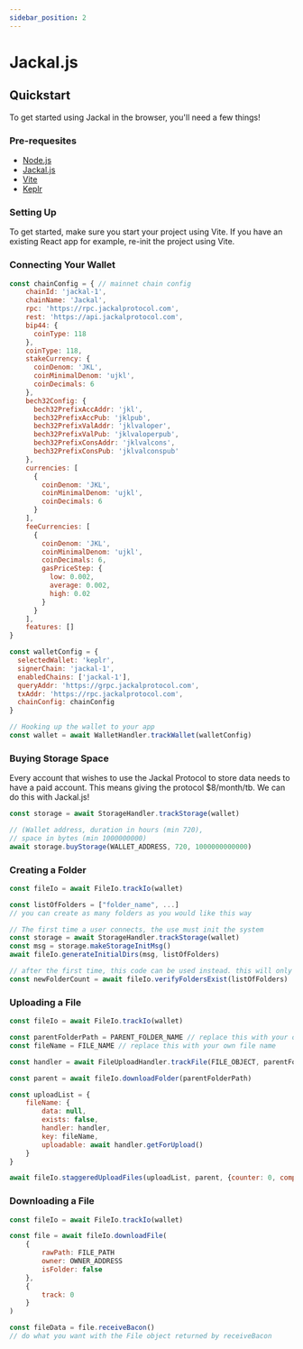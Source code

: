 ```yaml
---
sidebar_position: 2
---
```

# Jackal.js

## Quickstart

To get started using Jackal in the browser, you'll need a few things!

### Pre-requesites

* [Node.js](https://nodejs.org/en/download)
* [Jackal.js](https://www.npmjs.com/package/jackal.js)
* [Vite](https://vitejs.dev/)
* [Keplr](https://www.keplr.app/)

### Setting Up

To get started, make sure you start your project using Vite. If you have an existing React app for example, re-init the project using Vite.

### Connecting Your Wallet

```js
const chainConfig = { // mainnet chain config
    chainId: 'jackal-1',
    chainName: 'Jackal',
    rpc: 'https://rpc.jackalprotocol.com',
    rest: 'https://api.jackalprotocol.com',
    bip44: {
      coinType: 118
    },
    coinType: 118,
    stakeCurrency: {
      coinDenom: 'JKL',
      coinMinimalDenom: 'ujkl',
      coinDecimals: 6
    },
    bech32Config: {
      bech32PrefixAccAddr: 'jkl',
      bech32PrefixAccPub: 'jklpub',
      bech32PrefixValAddr: 'jklvaloper',
      bech32PrefixValPub: 'jklvaloperpub',
      bech32PrefixConsAddr: 'jklvalcons',
      bech32PrefixConsPub: 'jklvalconspub'
    },
    currencies: [
      {
        coinDenom: 'JKL',
        coinMinimalDenom: 'ujkl',
        coinDecimals: 6
      }
    ],
    feeCurrencies: [
      {
        coinDenom: 'JKL',
        coinMinimalDenom: 'ujkl',
        coinDecimals: 6,
        gasPriceStep: {
          low: 0.002,
          average: 0.002,
          high: 0.02
        }
      }
    ],
    features: []
}

const walletConfig = {
  selectedWallet: 'keplr',
  signerChain: 'jackal-1',
  enabledChains: ['jackal-1'],
  queryAddr: 'https://grpc.jackalprotocol.com',
  txAddr: 'https://rpc.jackalprotocol.com',
  chainConfig: chainConfig
}

// Hooking up the wallet to your app
const wallet = await WalletHandler.trackWallet(walletConfig)

```

### Buying Storage Space

Every account that wishes to use the Jackal Protocol to store data needs to have a paid account. This means giving the protocol $8/month/tb. We can do this with Jackal.js!

```js
const storage = await StorageHandler.trackStorage(wallet)

// (Wallet address, duration in hours (min 720), 
// space in bytes (min 1000000000)
await storage.buyStorage(WALLET_ADDRESS, 720, 1000000000000)
```

### Creating a Folder

```js
const fileIo = await FileIo.trackIo(wallet)

const listOfFolders = ["folder_name", ...] 
// you can create as many folders as you would like this way

// The first time a user connects, the use must init the system
const storage = await StorageHandler.trackStorage(wallet)
const msg = storage.makeStorageInitMsg()
await fileIo.generateInitialDirs(msg, listOfFolders)

// after the first time, this code can be used instead. this will only create new folders if they don't already exist
const newFolderCount = await fileIo.verifyFoldersExist(listOfFolders)
```


### Uploading a File

```js
const fileIo = await FileIo.trackIo(wallet)

const parentFolderPath = PARENT_FOLDER_NAME // replace this with your own path
const fileName = FILE_NAME // replace this with your own file name

const handler = await FileUploadHandler.trackFile(FILE_OBJECT, parentFolderPath)

const parent = await fileIo.downloadFolder(parentFolderPath)

const uploadList = {
    fileName: {
        data: null,
        exists: false, 
        handler: handler,
        key: fileName,
        uploadable: await handler.getForUpload()
    }
}

await fileIo.staggeredUploadFiles(uploadList, parent, {counter: 0, complete: 0})
```

### Downloading a File

```js
const fileIo = await FileIo.trackIo(wallet)

const file = await fileIo.downloadFile(
    {
        rawPath: FILE_PATH
        owner: OWNER_ADDRESS
        isFolder: false
    }, 
    {
        track: 0
    }
)

const fileData = file.receiveBacon()
// do what you want with the File object returned by receiveBacon
```